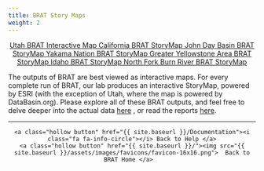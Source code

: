 ```yaml
---
title: BRAT Story Maps
weight: 2
--- 
```


<div align="center">
	<a class="hollow button" href="https://databasin.org/datasets/1420ffb7e9674753a5fb626e2b830c1f"><i class="fa fa-map"></i>  Utah BRAT Interactive Map </a> 
	<a class="hollow button" href="http://etal.joewheaton.org/brat-tnc.html"><i class="fa fa-map"></i>  California BRAT StoryMap </a> 
	<a class="hollow button" href="http://etal.joewheaton.org/brat-john-day.html"><i class="fa fa-map"></i>  John Day Basin BRAT StoryMap </a> 
	<a class="hollow button" href="http://etal.joewheaton.org/brat-yakama.html"><i class="fa fa-map"></i>  Yakama Nation BRAT StoryMap </a> 
	<a class="hollow button" href="https://usuonline.maps.arcgis.com/apps/Cascade/index.html?appid=87b2ef2a149b4cec918573db36fd5edc"><i class="fa fa-map"></i>  Greater Yellowstone Area BRAT StoryMap </a> 
	<a class="hollow button" href="http://etal.joewheaton.org/brat-idaho.html"><i class="fa fa-map"></i>  Idaho BRAT StoryMap </a> 
	<a class="hollow button" href="http://etal.joewheaton.org/brat-nf-burnt-river.html"><i class="fa fa-map"></i>  North Fork Burn River BRAT StoryMap </a> 
</div>


The outputs of BRAT are best viewed as interactive maps. For every complete run of BRAT, our lab produces an interactive StoryMap, powered by ESRI (with the exception of Utah, where the map is powered by DataBasin.org). Please explore all of these BRAT outputs, and feel free to delve deeper into the actual data [here](http://brat.riverscapes.xyz/BRATData/) , or read the reports [here](http://brat.riverscapes.xyz/reports.html).




------
<div align="center">

	<a class="hollow button" href="{{ site.baseurl }}/Documentation"><i class="fa fa-info-circle"></i> Back to Help </a>
	<a class="hollow button" href="{{ site.baseurl }}/"><img src="{{ site.baseurl }}/assets/images/favicons/favicon-16x16.png">  Back to BRAT Home </a>  
</div>